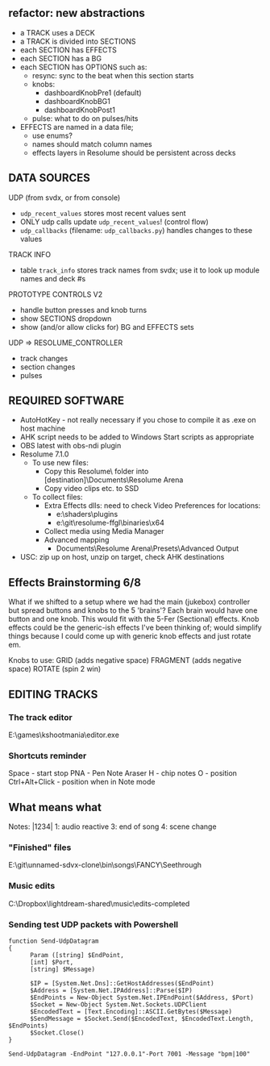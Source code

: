 ## refactor: new abstractions

- a TRACK uses a DECK
- a TRACK is divided into SECTIONS
- each SECTION has EFFECTS
- each SECTION has a BG
- each SECTION has OPTIONS such as:
  - resync: sync to the beat when this section starts
  - knobs: 
    - dashboardKnobPre1 (default)
    - dashboardKnobBG1
    - dashboardKnobPost1
  - pulse: what to do on pulses/hits
- EFFECTS are named in a data file; 
  - use enums?
  - names should match column names
  - effects layers in Resolume should be persistent across decks


## DATA SOURCES

UDP (from svdx, or from console)
- `udp_recent_values` stores most recent values sent
- ONLY udp calls update `udp_recent_values`! (control flow)
- `udp_callbacks` (filename: `udp_callbacks.py`) handles changes to these values

TRACK INFO
- table `track_info` stores track names from svdx; use it to look up module names and deck #s

PROTOTYPE CONTROLS V2
- handle button presses and knob turns
- show SECTIONS dropdown
- show (and/or allow clicks for) BG and EFFECTS sets

UDP => RESOLUME_CONTROLLER
- track changes
- section changes
- pulses

## REQUIRED SOFTWARE
- AutoHotKey - not really necessary if you chose to compile it as .exe on host machine
- AHK script needs to be added to Windows Start scripts as appropriate
- OBS latest with obs-ndi plugin
- Resolume 7.1.0
  - To use new files:
    - Copy this Resolume\ folder into [destination]\Documents\Resolume Arena
    - Copy video clips etc. to SSD
  - To collect files:
    - Extra Effects dlls: need to check Video Preferences for locations: 
      - e:\shaders\plugins
      - e:\git\resolume-ffgl\binaries\x64
    - Collect media using Media Manager
    - Advanced mapping
      - Documents\Resolume Arena\Presets\Advanced Output
- USC: zip up on host, unzip on target, check AHK destinations

## Effects Brainstorming 6/8
What if we shifted to a setup where we had the main (jukebox) controller but spread buttons and knobs to the 5 'brains'? Each brain would have one button and one knob. This would fit with the 5-Fer (Sectional) effects. Knob effects could be the generic-ish effects I've been thinking of; would simplify things because I could come up with generic knob effects and just rotate em.

Knobs to use:
GRID (adds negative space)
FRAGMENT (adds negative space)
ROTATE (spin 2 win)



## EDITING TRACKS
### The track editor
E:\games\kshootmania\editor.exe

### Shortcuts reminder
Space - start stop
PNA - Pen Note Araser
H - chip notes
O - position
Ctrl+Alt+Click - position when in Note mode

## What means what
Notes:
|1234|
1: audio reactive
3: end of song
4: scene change

### "Finished" files
E:\git\unnamed-sdvx-clone\bin\songs\FANCY\Seethrough

### Music edits
C:\Dropbox\lightdream-shared\music\edits-completed

### Sending test UDP packets with Powershell
```
function Send-UdpDatagram
{
      Param ([string] $EndPoint,
      [int] $Port,
      [string] $Message)

      $IP = [System.Net.Dns]::GetHostAddresses($EndPoint)
      $Address = [System.Net.IPAddress]::Parse($IP)
      $EndPoints = New-Object System.Net.IPEndPoint($Address, $Port)
      $Socket = New-Object System.Net.Sockets.UDPClient
      $EncodedText = [Text.Encoding]::ASCII.GetBytes($Message)
      $SendMessage = $Socket.Send($EncodedText, $EncodedText.Length, $EndPoints)
      $Socket.Close()
}

Send-UdpDatagram -EndPoint "127.0.0.1"-Port 7001 -Message "bpm|100"
```
